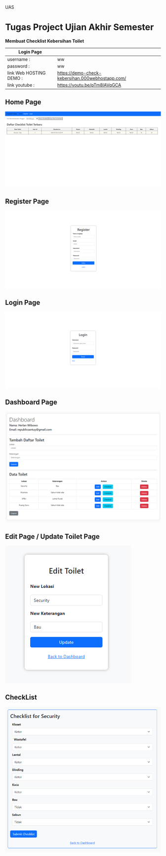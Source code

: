 UAS

# Tugas Project Ujian Akhir Semester

**Membuat  Checklist Kebersihan Toilet**<br>

| Login Page | |
| --- | --- |
|username :| ww |
|password : | ww|
|link Web HOSTING DEMO : | https://demo-check-kebersihan.000webhostapp.com/ |
|link youtube : |  https://youtu.be/pTm8lAVqGCA |

## Home Page
![Alt text](img/image-1.png)

## Register Page 
![Alt text](img/image.png)

## Login Page
![Alt text](img/image-2.png)

## Dashboard Page
![Alt text](img/image-6.png)

## Edit Page / Update Toilet Page
![Alt text](img/image-4.png)

## CheckList 

![Alt text](img/image-5.png)
